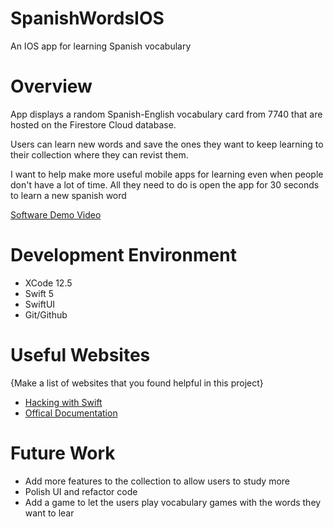 # SpanishWordsIOS
An IOS app for learning Spanish vocabulary

# Overview

App displays a random Spanish-English vocabulary card from 7740 that are hosted on the Firestore Cloud database.

Users can learn new words and save the ones they want to keep learning to their collection where they can revist them.

I want to help make more useful mobile apps for learning even when people don't have a lot of time. All they need to do is open the app for 30 seconds to learn a new spanish word


[Software Demo Video](https://youtu.be/WqM1nyKvrMI)

# Development Environment


* XCode 12.5
* Swift 5
* SwiftUI
* Git/Github

# Useful Websites

{Make a list of websites that you found helpful in this project}
* [Hacking with Swift](https://www.hackingwithswift.com/)
* [Offical Documentation](https://swift.org/)

# Future Work

* Add more features to the collection to allow users to study more
* Polish UI and refactor code
* Add a game to let the users play vocabulary games with the words they want to lear 
